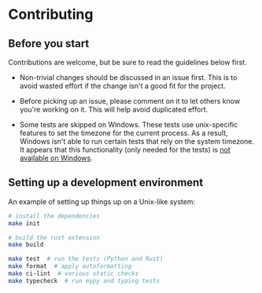 # Contributing

## Before you start

Contributions are welcome, but be sure to read the guidelines below first.

- Non-trivial changes should be discussed in an issue first.
  This is to avoid wasted effort if the change isn't a good fit for the project.

- Before picking up an issue, please comment on it to let others know you're working on it.
  This will help avoid duplicated effort.

- Some tests are skipped on Windows.
  These tests use unix-specific features to set the timezone for the current process.
  As a result, Windows isn't able to run certain tests that rely on the system timezone.
  It appears that this functionality (only needed for the tests) is
  [not available on Windows](https://stackoverflow.com/questions/62004265/python-3-time-tzset-alternative-for-windows).

## Setting up a development environment

An example of setting up things up on a Unix-like system:

```bash
# install the dependencies
make init

# build the rust extension
make build

make test  # run the tests (Python and Rust)
make format  # apply autoformatting
make ci-lint  # various static checks
make typecheck  # run mypy and typing tests
```
